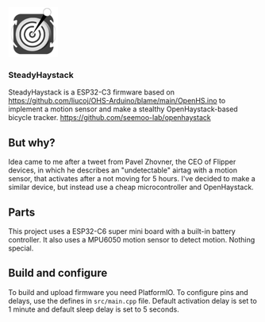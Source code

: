 <img src="/img/icon.png" alt="icon" height=100/>

### SteadyHaystack
SteadyHaystack is a ESP32-C3 firmware based on https://github.com/liucoj/OHS-Arduino/blame/main/OpenHS.ino to implement a motion sensor and make a stealthy OpenHaystack-based bicycle tracker. https://github.com/seemoo-lab/openhaystack

## But why?
Idea came to me after a tweet from Pavel Zhovner, the CEO of Flipper devices, in which he describes an "undetectable" airtag with a motion sensor, that activates after a not moving for 5 hours. I've decided to make a similar device, but instead use a cheap microcontroller and OpenHaystack.

## Parts
This project uses a ESP32-C6 super mini board with a built-in battery controller. It also uses a MPU6050 motion sensor to detect motion. Nothing special.

## Build and configure
To build and upload firmware you need PlatformIO. To configure pins and delays, use the defines in ```src/main.cpp``` file. Default activation delay is set to 1 minute and default sleep delay is set to 5 seconds.
